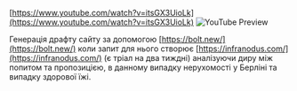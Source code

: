 <!--
date: 2025-02-02T23:23:04.836Z
-->


[https://www.youtube.com/watch?v=itsGX3UioLk](https://www.youtube.com/watch?v=itsGX3UioLk)
![YouTube Preview](https://img.youtube.com/vi/itsGX3UioLk/mqdefault.jpg)


Генерація драфту сайту за допомогою  [https://bolt.new/](https://bolt.new/) коли запит для нього створює  [https://infranodus.com/](https://infranodus.com/) (є тріал на два тиждні) аналізуючи диру між попитом та пропозицією, в данному випадку нерухомості у Берліні та випадку здорової їжі.
